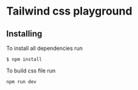 # Tailwind css playground

## Installing

To install all dependencies run

```
$ npm install
```

To build css file run

```
npm run dev
```